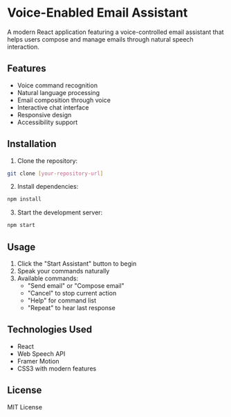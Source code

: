 # Voice-Enabled Email Assistant

A modern React application featuring a voice-controlled email assistant that helps users compose and manage emails through natural speech interaction.

## Features

- Voice command recognition
- Natural language processing
- Email composition through voice
- Interactive chat interface
- Responsive design
- Accessibility support

## Installation

1. Clone the repository:

```bash
git clone [your-repository-url]
```

2. Install dependencies:

```bash
npm install
```

3. Start the development server:

```bash
npm start
```

## Usage

1. Click the "Start Assistant" button to begin
2. Speak your commands naturally
3. Available commands:
   - "Send email" or "Compose email"
   - "Cancel" to stop current action
   - "Help" for command list
   - "Repeat" to hear last response

## Technologies Used

- React
- Web Speech API
- Framer Motion
- CSS3 with modern features

## License

MIT License
